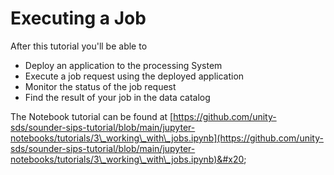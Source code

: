 # Executing a Job

After this tutorial you'll be able to

* Deploy an application to the processing System
* Execute a job request using the deployed application
* Monitor the status of the job request
* Find the result of your job in the data catalog

The Notebook tutorial can be found at [https://github.com/unity-sds/sounder-sips-tutorial/blob/main/jupyter-notebooks/tutorials/3\_working\_with\_jobs.ipynb](https://github.com/unity-sds/sounder-sips-tutorial/blob/main/jupyter-notebooks/tutorials/3\_working\_with\_jobs.ipynb)&#x20;

